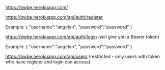 https://bwbe.herokuapp.com/ 

https://bwbe.herokuapp.com/api/auth/register 

Example:
{ "username":"angelyn", "password":"password" }

https://bwbe.herokuapp.com/api/auth/login (will give you a Bearer token)

Example:
{ "username":"angelyn", "password":"password" }

https://bwbe.herokuapp.com/api/users (restricted - only users with token who have register and login can access)



